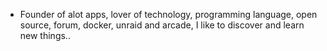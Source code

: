 - Founder of alot apps, lover of technology, programming language, open source, forum, docker, unraid and arcade, I like to discover and learn new things..
  <br>




































































































































































































































































































